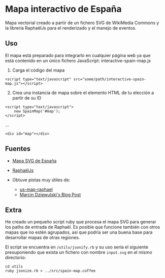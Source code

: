 # Mapa interactivo de España
Mapa vectorial creado a partir de un fichero SVG de WikiMedia Commons y la librería RaphaëlJs para el renderizado y el manejo de eventos.

## Uso

El mapa está preparado para integrarlo en cualquier página web ya que está contenido en un único fichero JavaScript: interactive-spain-map.js

1. Carga el código del mapa

  ```
  <script type="text/javascript" src="some/path/interactive-spain-map.js"></script>
  ```

2. Crea una instancia de mapa sobre el elemento HTML de tu elección a partir de su ID

  ```
  <script type="text/javascript">
      new SpainMap('#map');
  </script>
  ```

  ...

  ```
  <div id="map"></div>
  ```

## Fuentes
- [Mapa SVG de España](http://commons.wikimedia.org/wiki/File:Andaluc%C3%ADa_Oriental_con_M%C3%A1laga.svg)

- [RaphaëlJs](http://raphaeljs.com)

- Obtuve pistas muy útiles de:

  - [us-map-raphael](https://github.com/robflaherty/us-map-raphael)
  - [Marcin Dziewulski's Blog Post](http://playground.mobily.pl/tutorials/building-an-interactive-map-with-raphael.html)

## Extra
He creado un pequeño script ruby que procesa el mapa SVG para generar los paths de entrada de Raphaël. Es posible que funcione también con otros mapas que no estén agrupados, así que podría ser una buena base para desarrollar mapas de otras regiones.

El script se encuentra en `/utils/jsonify.rb` y su uso sería el siguiente presuponiendo que exista un fichero con nombre `input.svg` en el mismo directorio:

```
cd utils
ruby jsonize.rb > ../src/spain-map.coffee
```
